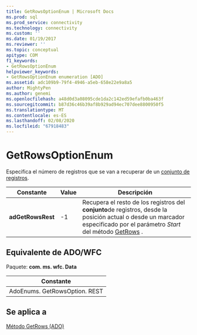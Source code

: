 ```yaml
---
title: GetRowsOptionEnum | Microsoft Docs
ms.prod: sql
ms.prod_service: connectivity
ms.technology: connectivity
ms.custom: ''
ms.date: 01/19/2017
ms.reviewer: ''
ms.topic: conceptual
apitype: COM
f1_keywords:
- GetRowsOptionEnum
helpviewer_keywords:
- GetRowsOptionEnum enumeration [ADO]
ms.assetid: adc109b9-79f4-4946-a5eb-658e22e9a8a5
author: MightyPen
ms.author: genemi
ms.openlocfilehash: a48d0d3a08095cde1da2c142ed59efafb0ba463f
ms.sourcegitcommit: b87d36c46b39af8b929ad94ec707dee8800950f5
ms.translationtype: MT
ms.contentlocale: es-ES
ms.lasthandoff: 02/08/2020
ms.locfileid: "67918483"
---
```

# <a name="getrowsoptionenum"></a>GetRowsOptionEnum
Especifica el número de registros que se van a recuperar de un [conjunto de registros](../../../ado/reference/ado-api/recordset-object-ado.md).  
  
|Constante|Value|Descripción|  
|--------------|-----------|-----------------|  
|**adGetRowsRest**|-1|Recupera el resto de los registros del **conjunto**de registros, desde la posición actual o desde un marcador especificado por el parámetro *Start* del método [GetRows](../../../ado/reference/ado-api/getrows-method-ado.md) .|  
  
## <a name="adowfc-equivalent"></a>Equivalente de ADO/WFC  
 Paquete: **com. ms. wfc. Data**  
  
|Constante|  
|--------------|  
|AdoEnums. GetRowsOption. REST|  
  
## <a name="applies-to"></a>Se aplica a  
 [Método GetRows (ADO)](../../../ado/reference/ado-api/getrows-method-ado.md)
